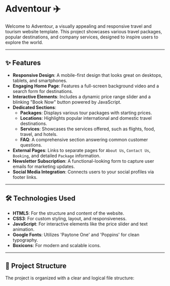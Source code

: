 # Adventour ✈️

Welcome to Adventour, a visually appealing and responsive travel and tourism website template. This project showcases various travel packages, popular destinations, and company services, designed to inspire users to explore the world.



---

## ✨ Features

* **Responsive Design**: A mobile-first design that looks great on desktops, tablets, and smartphones.
* **Engaging Home Page**: Features a full-screen background video and a search form for destinations.
* **Interactive Elements**: Includes a dynamic price range slider and a blinking "Book Now" button powered by JavaScript.
* **Dedicated Sections**:
    * **Packages**: Displays various tour packages with starting prices.
    * **Locations**: Highlights popular international and domestic travel destinations.
    * **Services**: Showcases the services offered, such as flights, food, travel, and hotels.
    * **FAQ**: A comprehensive section answering common customer questions.
* **External Pages**: Links to separate pages for `About Us`, `Contact Us`, `Booking`, and detailed `Package` information.
* **Newsletter Subscription**: A functional-looking form to capture user emails for marketing updates.
* **Social Media Integration**: Connects users to your social profiles via footer links.

---

## 🛠️ Technologies Used

* **HTML5**: For the structure and content of the website.
* **CSS3**: For custom styling, layout, and responsiveness.
* **JavaScript**: For interactive elements like the price slider and text animation.
* **Google Fonts**: Utilizes 'Paytone One' and 'Poppins' for clean typography.
* **Boxicons**: For modern and scalable icons.

---

## 📂 Project Structure

The project is organized with a clear and logical file structure:
